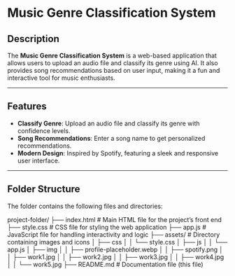# Music Genre Classification System

## Description
The **Music Genre Classification System** is a web-based application that allows users to upload an audio file and classify its genre using AI. It also provides song recommendations based on user input, making it a fun and interactive tool for music enthusiasts.

---

## Features
- **Classify Genre**: Upload an audio file and classify its genre with confidence levels.
- **Song Recommendations**: Enter a song name to get personalized recommendations.
- **Modern Design**: Inspired by Spotify, featuring a sleek and responsive user interface.

---

## Folder Structure
The folder contains the following files and directories:

project-folder/
├── index.html         # Main HTML file for the project’s front end
├── style.css          # CSS file for styling the web application
├── app.js             # JavaScript file for handling interactivity and logic
├── assets/            # Directory containing images and icons
│   ├── css
│   │   └── style.css
│   ├── js
│   │   └── app.js
│   ├── img
│   │   ├── profile-placeholder.webp
│   │   ├── spotify.png
│   │   ├── work1.jpg
│   │   ├── work2.jpg
│   │   ├── work3.jpg
│   │   ├── work4.jpg
│   │   └── work5.jpg
├── README.md          # Documentation file (this file)
